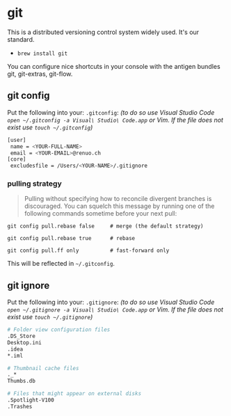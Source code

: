 # git

This is a distributed versioning control system widely used. It's our standard.

- ```brew install git```

You can configure nice shortcuts in your console with the antigen bundles git, git-extras, git-flow.

## git config

Put the following into your: `.gitconfig`:
_(to do so use Visual Studio Code `open ~/.gitconfig -a Visual\ Studio\ Code.app` or Vim. If the file does not exist use `touch ~/.gitconfig`)_

```bash
[user]
 name = <YOUR-FULL-NAME>
 email = <YOUR-EMAIL>@renuo.ch
[core]
 excludesfile = /Users/<YOUR-NAME>/.gitignore
```

### pulling strategy

> Pulling without specifying how to reconcile divergent branches is discouraged. You can squelch this message by running one of the following commands sometime before your next pull:

```
git config pull.rebase false     # merge (the default strategy)
```
```
git config pull.rebase true      # rebase
```
```
git config pull.ff only          # fast-forward only
```

This will be reflected in  `~/.gitconfig`.

## git ignore

Put the following into your: `.gitignore`:
_(to do so use Visual Studio Code `open ~/.gitignore -a Visual\ Studio\ Code.app` or Vim. If the file does not exist use `touch ~/.gitignore`)_

```bash
# Folder view configuration files
.DS_Store
Desktop.ini
.idea
*.iml

# Thumbnail cache files
._*
Thumbs.db

# Files that might appear on external disks
.Spotlight-V100
.Trashes
```
